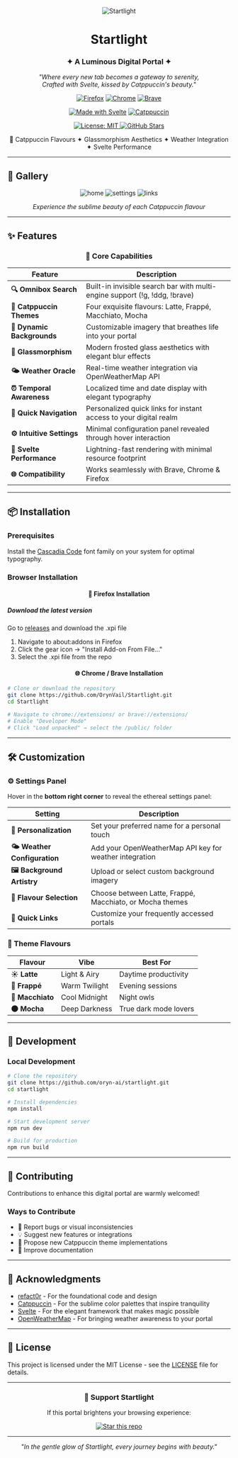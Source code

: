 <div align="center">

![Startlight](./public/apple-touch-icon.png)

<h1>
  Startlight
</h1>

<h3>✦ A Luminous Digital Portal ✦</h3>

*"Where every new tab becomes a gateway to serenity,*  
*Crafted with Svelte, kissed by Catppuccin's beauty."*

<div align="center">

[![Firefox](https://img.shields.io/badge/Firefox-FF7139.svg?style=for-the-badge&logo=firefox&logoColor=white)](https://www.mozilla.org/firefox/)
[![Chrome](https://img.shields.io/badge/Chrome-4285F4.svg?style=for-the-badge&logo=googlechrome&logoColor=white)](https://www.google.com/chrome/)
[![Brave](https://img.shields.io/badge/Brave-FB542B.svg?style=for-the-badge&logo=brave&logoColor=white)](https://brave.com/)

</div>

[![Made with Svelte](https://img.shields.io/badge/Made_with-Svelte-FF3E00.svg?style=for-the-badge&logo=svelte&logoColor=white)](https://svelte.dev/)
[![Catppuccin](https://img.shields.io/badge/Flavoured_by-Catppuccin-cba6f7.svg?style=for-the-badge)](https://catppuccin.com/)

<a href="https://github.com/OrynVail/Startlight/blob/main/LICENSE">
    <img src="https://img.shields.io/badge/License-MIT-88b92d.svg?style=for-the-badge&logo=opensourceinitiative&logoColor=ffffff" alt="License: MIT"/>
  </a>
  <a href="https://github.com/OrynVail/Startlight/stargazers">
    <img src="https://img.shields.io/github/stars/OrynVail/Startlight?style=for-the-badge&logo=github&color=f19d1a&logoColor=1d2021" alt="GitHub Stars"/>
  </a>


 
🎨 Catppuccin Flavours ✦ Glassmorphism Aesthetics ✦ Weather Integration ✦ Svelte Performance

</div>

---

## 🌟 Gallery

<div align="center">

![home](./preview/1.png) 
![settings](./preview/2.png)
![links](./preview/3.png) 

*Experience the sublime beauty of each Catppuccin flavour*

</div>

---

## ✨ Features

<div align="center">

### 🎯 Core Capabilities

| Feature | Description |
|---------|-------------|
| **🔍 Omnibox Search** | Built-in invisible search bar with multi-engine support (!g, !ddg, !brave) |
| **🎨 Catppuccin Themes** | Four exquisite flavours: Latte, Frappé, Macchiato, Mocha |
| **🌌 Dynamic Backgrounds** | Customizable imagery that breathes life into your portal |
| **🧊 Glassmorphism** | Modern frosted glass aesthetics with elegant blur effects |
| **🌤️ Weather Oracle** | Real-time weather integration via OpenWeatherMap API |
| **⏰ Temporal Awareness** | Localized time and date display with elegant typography |
| **🔗 Quick Navigation** | Personalized quick links for instant access to your digital realm |
| **⚙️ Intuitive Settings** | Minimal configuration panel revealed through hover interaction |
| **💨 Svelte Performance** | Lightning-fast rendering with minimal resource footprint |
| **🌐 Compatibility** | Works seamlessly with Brave, Chrome & Firefox |

</div>

---

## 📦 Installation

### Prerequisites

Install the [Cascadia Code](https://github.com/microsoft/cascadia-code) font family on your system for optimal typography.

### Browser Installation

<div align="center">

#### 🦊 Firefox Installation

</div>

##### Download the latest version
Go to [releases](https://github.com/OrynVail/Startlight/releases) and download the .xpi file

1. Navigate to about:addons in Firefox
2. Click the gear icon → "Install Add-on From File..."
3. Select the .xpi file from the repo

<div align="center">

#### 🌐 Chrome / Brave Installation

</div>

```bash
# Clone or download the repository
git clone https://github.com/OrynVail/Startlight.git
cd Startlight

# Navigate to chrome://extensions/ or brave://extensions/
# Enable "Developer Mode"
# Click "Load unpacked" → select the /public/ folder
```

---

## 🛠️ Customization

### ⚙️ Settings Panel

Hover in the **bottom right corner** to reveal the ethereal settings panel:

<div align="center">

| Setting | Description |
|---------|-------------|
| **👤 Personalization** | Set your preferred name for a personal touch |
| **🌤️ Weather Configuration** | Add your OpenWeatherMap API key for weather integration |
| **🖼️ Background Artistry** | Upload or select custom background imagery |
| **🎨 Flavour Selection** | Choose between Latte, Frappé, Macchiato, or Mocha themes |
| **🔗 Quick Links** | Customize your frequently accessed portals |

</div>

### 🎨 Theme Flavours

<div align="center">

| Flavour | Vibe | Best For |
|---------|------|----------|
| **☀️ Latte** | Light & Airy | Daytime productivity |
| **🌅 Frappé** | Warm Twilight | Evening sessions |
| **🌙 Macchiato** | Cool Midnight | Night owls |
| **🌑 Mocha** | Deep Darkness | True dark mode lovers |

</div>

---

## 🔧 Development

### Local Development

```bash
# Clone the repository
git clone https://github.com/oryn-ai/startlight.git
cd startlight

# Install dependencies
npm install

# Start development server
npm run dev

# Build for production
npm run build
```

---

## 🤝 Contributing

Contributions to enhance this digital portal are warmly welcomed!

### Ways to Contribute

- 🐛 Report bugs or visual inconsistencies
- 💡 Suggest new features or integrations
- 🎨 Propose new Catppuccin theme implementations
- 📝 Improve documentation

---

## 🙏 Acknowledgments

- [refact0r](https://github.com/refact0r) - For the foundational code and design
- [Catppuccin](https://catppuccin.com/) - For the sublime color palettes that inspire tranquility
- [Svelte](https://svelte.dev/) - For the elegant framework that makes magic possible
- [OpenWeatherMap](https://openweathermap.org/) - For bringing weather awareness to your portal

---

## 📜 License

This project is licensed under the MIT License - see the [LICENSE](LICENSE) file for details.

---

<div align="center">

### 🌟 Support Startlight

If this portal brightens your browsing experience:

[![Star this repo](https://img.shields.io/badge/⭐_Star_this_repo-F9E2AF.svg?style=for-the-badge)](https://github.com/OrynVail/Startlight/stargazers)

---

*"In the gentle glow of Startlight, every journey begins with beauty."*

</div>


